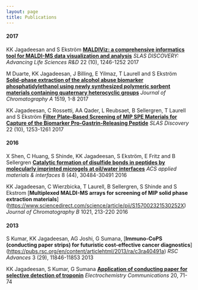 ```yaml
---
layout: page
title: Publications
---
```


#### 2017

KK Jagadeesan and S Ekström [**MALDIViz: a comprehensive informatics tool for MALDI-MS data visualization and analysis**](https://journals.sagepub.com/doi/abs/10.1177/2472555217727517) _SLAS DISCOVERY: Advancing Life Sciences R&D_ 22 (10), 1246-1252 2017

M Duarte, KK Jagadeesan, J Billing, E Yilmaz, T Laurell and S Ekström [**Solid-phase extraction of the alcohol abuse biomarker phosphatidylethanol using newly synthesized polymeric sorbent materials containing quaternary heterocyclic groups**](https://www.sciencedirect.com/science/article/pii/S0021967317312323) _Journal of Chromatography A_ 1519, 1-8 2017

KK Jagadeesan, C Rossetti, AA Qader, L Reubsaet, B Sellergren, T Laurell and S Ekström [**Filter Plate–Based Screening of MIP SPE Materials for Capture of the Biomarker Pro-Gastrin-Releasing Peptide**](https://journals.sagepub.com/doi/abs/10.1177/2472555216689494) _SLAS Discovery_ 22 (10), 1253-1261	2017

#### 2016

X Shen, C Huang, S Shinde, KK Jagadeesan, S Ekström, E Fritz and B Sellergren [**Catalytic formation of disulfide bonds in peptides by molecularly imprinted microgels at oil/water interfaces**](https://pubs.acs.org/doi/abs/10.1021/acsami.6b10131) _ACS applied materials & interfaces_ 8 (44), 30484-30491	2016

KK Jagadeesan, C Wierzbicka, T Laurell, B Sellergren, S Shinde and S Ekstrom  [**Multiplexed MALDI-MS arrays for screening of MIP solid phase extraction materials**] (https://www.sciencedirect.com/science/article/pii/S157002321530252X) _Journal of Chromatography B_ 1021, 213-220 2016

#### 2013

S Kumar, KK Jagadeesan, AG Joshi, G Sumana, [**Immuno-CoPS (conducting paper strips) for futuristic cost-effective cancer diagnostics**] (https://pubs.rsc.org/en/content/articlehtml/2013/ra/c3ra40491a) _RSC Advances_ 3 (29), 11846-11853	2013

KK Jagadeesan, S Kumar, G Sumana [**Application of conducting paper for selective detection of troponin**](https://www.sciencedirect.com/science/article/pii/S1388248112001403) _Electrochemistry Communications_ 20, 71-74
